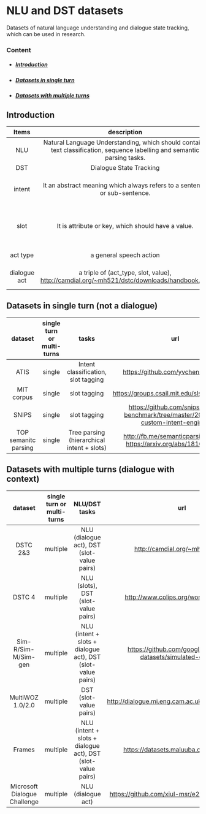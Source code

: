 # NLU and DST datasets

Datasets of natural language understanding and dialogue state tracking, which can be used in research.

### Content

- ##### [Introduction](#intro)
- ##### [Datasets in single turn](#single_turn)
- ##### [Datasets with multiple turns](#multi_turns)

## <a name="intro"></a>Introduction

|  Items | description | example | 
|:--------:|:--------:|:--------:|
| NLU | Natural Language Understanding, which should contains text classification, sequence labelling and semantic parsing tasks. | |
| DST | Dialogue State Tracking | |
| intent | It an abstract meaning which always refers to a sentence or sub-sentence. | The intent of "show me a movie named Titanic" is "find_movie" |
| slot | It is attribute or key, which should have a value. | "show me a movie named Titanic" has a slot-value pair "movie_name = Titanic" |
| act type | a general speech action | inform, deny, confirm, request, ... |
| dialogue act | a triple of (act_type, slot, value), http://camdial.org/~mh521/dstc/downloads/handbook.pdf | inform(movie_name = Titanic), request(price), ... |


## <a name="single_turn"></a>Datasets in single turn (not a dialogue)

|  dataset | single turn or multi-turns | tasks | url |
|:--------:|:--------:|:--------:|:--------:|
| ATIS | single | Intent classification, slot tagging | https://github.com/yvchen/JointSLU |
| MIT corpus | single | slot tagging | https://groups.csail.mit.edu/sls/downloads/ |
| SNIPS | single | slot tagging | https://github.com/snipsco/nlu-benchmark/tree/master/2017-06-custom-intent-engines |
| TOP semanitc parsing | single | Tree parsing (hierarchical intent + slots) | http://fb.me/semanticparsingdialog, https://arxiv.org/abs/1810.07942 |

## <a name="multi_turns"></a>Datasets with multiple turns (dialogue with context)

|  dataset | single turn or multi-turns | NLU/DST tasks | url |
|:--------:|:--------:|:--------:|:--------:|
| DSTC 2&3 | multiple | NLU (dialogue act), DST (slot-value pairs) | http://camdial.org/~mh521/dstc/ |
| DSTC 4 | multiple | NLU (slots), DST (slot-value pairs) | http://www.colips.org/workshop/dstc4/ |
| Sim-R/Sim-M/Sim-gen | multiple | NLU (intent + slots + dialogue act), DST (slot-value pairs) | https://github.com/google-research-datasets/simulated-dialogue |
| MultiWOZ 1.0/2.0 | multiple | DST (slot-value pairs) | http://dialogue.mi.eng.cam.ac.uk/index.php/corpus/ |
| Frames | multiple | NLU (intent + slots + dialogue act), DST (slot-value pairs) | https://datasets.maluuba.com/Frames/dl |
| Microsoft Dialogue Challenge | multiple | NLU (dialogue act) | https://github.com/xiul-msr/e2e_dialog_challenge |
